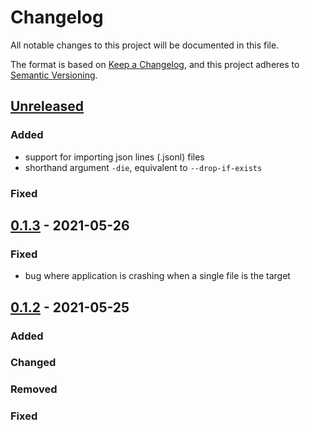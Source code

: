 # Changelog

All notable changes to this project will be documented in this file.

The format is based on [Keep a Changelog](https://keepachangelog.com/en/1.0.0/),
and this project adheres to [Semantic Versioning](https://semver.org/spec/v2.0.0.html).

## [Unreleased]

### Added 
 - support for importing json lines (.jsonl) files
 - shorthand argument `-die`, equivalent to `--drop-if-exists`
 
### Fixed

## [0.1.3] - 2021-05-26

### Fixed
 - bug where application is crashing when a single file is the target

## [0.1.2] - 2021-05-25

### Added

### Changed

### Removed

### Fixed

[unreleased]: https://github.com/halx4/fortosto/compare/v0.1.3...HEAD
[0.1.3]: https://github.com/halx4/fortosto/releases/tag/v0.1.3
[0.1.2]: https://github.com/halx4/fortosto/releases/tag/v0.1.2
